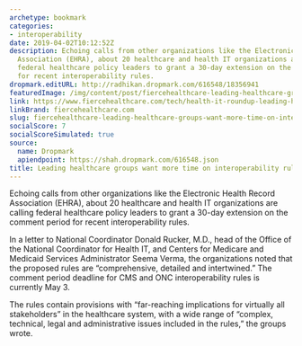 ```yaml
---
archetype: bookmark
categories:
- interoperability
date: 2019-04-02T10:12:52Z
description: Echoing calls from other organizations like the Electronic Health Record
  Association (EHRA), about 20 healthcare and health IT organizations are calling
  federal healthcare policy leaders to grant a 30-day extension on the comment period
  for recent interoperability rules.
dropmark.editURL: http://radhikan.dropmark.com/616548/18356941
featuredImage: /img/content/post/fiercehealthcare-leading-healthcare-groups-want-more-time-on-interoperability-rules.jpg
link: https://www.fiercehealthcare.com/tech/health-it-roundup-leading-healthcare-groups-want-more-time-interoperability-rules
linkBrand: fiercehealthcare.com
slug: fiercehealthcare-leading-healthcare-groups-want-more-time-on-interoperability-rules
socialScore: 7
socialScoreSimulated: true
source:
  name: Dropmark
  apiendpoint: https://shah.dropmark.com/616548.json
title: Leading healthcare groups want more time on interoperability rules
---
```

Echoing calls from other organizations like the Electronic Health Record Association (EHRA), about 20 healthcare and health IT organizations are calling federal healthcare policy leaders to grant a 30-day extension on the comment period for recent interoperability rules.

In a letter to National Coordinator Donald Rucker, M.D., head of the Office of the National Coordinator for Health IT, and Centers for Medicare and Medicaid Services Administrator Seema Verma, the organizations noted that the proposed rules are “comprehensive, detailed and intertwined.” The comment period deadline for CMS and ONC interoperability rules is currently May 3.

The rules contain provisions with “far-reaching implications for virtually all stakeholders” in the healthcare system, with a wide range of “complex, technical, legal and administrative issues included in the rules,” the groups wrote.

